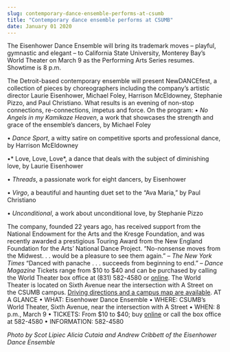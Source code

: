 ```yaml
---
slug: contemporary-dance-ensemble-performs-at-csumb
title: "Contemporary dance ensemble performs at CSUMB"
date: January 01 2020
---
```


 
<p>
  The Eisenhower Dance Ensemble will bring its trademark moves – playful,
  gymnastic and elegant – to California State University, Monterey Bay’s World
  Theater on March 9 as the Performing Arts Series resumes. Showtime is 8 p.m.
</p>
<p>
  The Detroit-based contemporary ensemble will present NewDANCEfest, a
  collection of pieces by choreographers including the company’s artistic
  director Laurie Eisenhower, Michael Foley, Harrison McEldowney, Stephanie
  Pizzo, and Paul Christiano. What results is an evening of non-stop
  connections, re-connections, impetus and force. On the program: •
  <em>No Angels in my Kamikaze Heaven</em>, a work that showcases the strength
  and grace of the ensemble’s dancers, by Michael Foley
</p>
<p>
  • <em>Dance Sport</em>, a witty satire on competitive sports and professional
  dance, by Harrison McEldowney
</p>
<p>
  •* Love, Love, Love*, a dance that deals with the subject of diminishing love,
  by Laurie Eisenhower
</p>
<p>• <em>Threads</em>, a passionate work for eight dancers, by Eisenhower</p>
<p>
  • <em>Virgo</em>, a beautiful and haunting duet set to the “Ava Maria,” by
  Paul Christiano
</p>
<p>
  • <em>Unconditional</em>, a work about unconditional love, by Stephanie Pizzo
</p>
<p>
  The company, founded 22 years ago, has received support from the National
  Endowment for the Arts and the Kresge Foundation, and was recently awarded a
  prestigious Touring Award from the New England Foundation for the Arts’
  National Dance Project. “No-nonsense moves from the Midwest. . . would be a
  pleasure to see them again.” – <em>The New York Times</em> “Danced with
  panache . . . succeeds from beginning to end.” –
  <em>Dance Magazine</em> Tickets range from $10 to $40 and can be purchased by
  calling the World Theater box office at (831) 582-4580 or
  <a href="https://csumb.edu/worldtheater">online</a>. The World Theater is
  located on Sixth Avenue near the intersection with A Street on the CSUMB
  campus.
  <a href="https://csumb.edu/map"
    >Driving directions and a campus map are available</a
  >. AT A GLANCE • WHAT: Eisenhower Dance Ensemble • WHERE: CSUMB’s World
  Theater, Sixth Avenue, near the intersection with A Street • WHEN: 8 p.m.,
  March 9 • TICKETS: From $10 to $40; buy
  <a href="http;//csumb.edu/worldtheater">online</a> or call the box office at
  582-4580 • INFORMATION: 582-4580
</p>
<p>
  <em
    >Photo by Scot Lipiec Alicia Cutaia and Andrew Cribbett of the Eisenhower
    Dance Ensemble</em
  >
</p>
 
